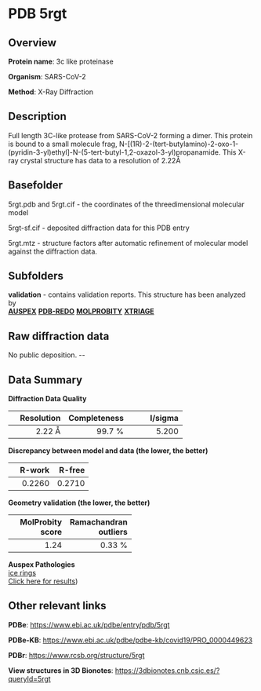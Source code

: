 # PDB 5rgt

## Overview

**Protein name**: 3c like proteinase

**Organism**: SARS-CoV-2

**Method**: X-Ray Diffraction

## Description

Full length 3C-like protease from SARS-CoV-2 forming a dimer. This protein is bound to a small molecule frag, N-[(1R)-2-(tert-butylamino)-2-oxo-1-(pyridin-3-yl)ethyl]-N-(5-tert-butyl-1,2-oxazol-3-yl)propanamide. This X-ray crystal structure has data to a resolution of 2.22Å

## Basefolder

5rgt.pdb and 5rgt.cif - the coordinates of the threedimensional molecular model

5rgt-sf.cif - deposited diffraction data for this PDB entry

5rgt.mtz - structure factors after automatic refinement of molecular model against the diffraction data.

## Subfolders





**validation** - contains validation reports. This structure has been analyzed by <br>[**AUSPEX**](https://github.com/thorn-lab/coronavirus_structural_task_force/tree/master/pdb/3c_like_proteinase/SARS-CoV-2/5rgt/validation/auspex) [**PDB-REDO**](https://github.com/thorn-lab/coronavirus_structural_task_force/tree/master/pdb/3c_like_proteinase/SARS-CoV-2/5rgt/validation/pdb-redo) [**MOLPROBITY**](https://github.com/thorn-lab/coronavirus_structural_task_force/tree/master/pdb/3c_like_proteinase/SARS-CoV-2/5rgt/validation/molprobity) [**XTRIAGE**](https://github.com/thorn-lab/coronavirus_structural_task_force/blob/master/pdb/3c_like_proteinase/SARS-CoV-2/5rgt/validation/Xtriage_output.log)  



## Raw diffraction data

No public deposition. --<br> 

## Data Summary
**Diffraction Data Quality**

|   | Resolution | Completeness| I/sigma |
|---|-------------:|----------------:|--------------:|
|   |2.22 Å|99.7  %|<img width=50/>5.200|

**Discrepancy between model and data (the lower, the better)**

|   | **R-work**| **R-free**   
|---|-------------:|----------------:|           
||  0.2260|  0.2710|

**Geometry validation (the lower, the better)**

|   |**MolProbity<br>score**| **Ramachandran<br>outliers** 
|---|-------------:|----------------:|
||  1.24|  0.33 %|

**Auspex Pathologies**<br> [ice rings](https://www.auspex.de/pathol/#1)<br>[Click here for results](https://github.com/thorn-lab/coronavirus_structural_task_force/blob/master/pdb/3c_like_proteinase/SARS-CoV-2/5rgt/validation/auspex/5rgt_auspex_comments.txt))

 



## Other relevant links 
**PDBe**:  https://www.ebi.ac.uk/pdbe/entry/pdb/5rgt

**PDBe-KB**: https://www.ebi.ac.uk/pdbe/pdbe-kb/covid19/PRO_0000449623 
 
**PDBr**: https://www.rcsb.org/structure/5rgt 

**View structures in 3D Bionotes**: https://3dbionotes.cnb.csic.es/?queryId=5rgt

